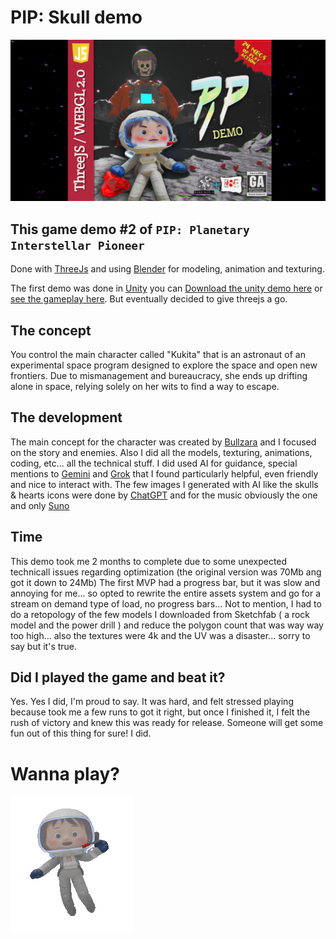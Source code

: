 # PIP: Skull demo

![Game cover](./screenshot.png)

## This game demo #2 of `PIP: Planetary Interstellar Pioneer`
Done with [ThreeJs](https://threejs.org/) and using [Blender](https://www.blender.org/) for modeling, animation and texturing.

The first demo was done in [Unity](https://unity.com/) you can [Download the unity demo here](https://bandinopla.itch.io/pionera-interestelar-planetaria) or [see the gameplay here](https://www.youtube.com/watch?v=n74e3-JQP1k). But eventually decided to give threejs a go.

## The concept
You control the main character called "Kukita" that is an astronaut of an experimental space program designed to explore the space and open new frontiers. Due to mismanagement and bureaucracy, she ends up drifting alone in space, relying solely on her wits to find a way to escape.

## The development
The main concept for the character was created by [Bullzara](https://www.youtube.com/@bullzara) and I focused on the story and enemies. Also I did all the models, texturing, animations, coding, etc... all the technical stuff. I did used AI for guidance, special mentions to [Gemini](https://gemini.google.com/) and [Grok](https://x.com/i/grok) that I found particularly helpful, even friendly and nice to interact with. The few images I generated with AI like the skulls & hearts icons were done by [ChatGPT](https://chatgpt.com/) and for the music obviously the one and only [Suno](https://suno.com/)

## Time
This demo took me 2 months to complete due to some unexpected technicall issues regarding optimization (the original version was 70Mb ang got it down to 24Mb) The first MVP had a progress bar, but it was slow and annoying for me... so opted to rewrite the entire assets system and go for a stream on demand type of load, no progress bars... Not to mention, I had to do a retopology of the few models I downloaded from Sketchfab ( a rock model and the power drill ) and reduce the polygon count that was way way too high... also the textures were 4k and the UV was a disaster... sorry to say but it's true.

## Did I played the game and beat it?
Yes. Yes I did, I'm proud to say. It was hard, and felt stressed playing because took me a few runs to got it right, but once I finished it, I felt the rush of victory and knew this was ready for release. Someone will get some fun out of this thing for sure! I did.

# Wanna play?
![Waving](./kukita-waving.gif)


